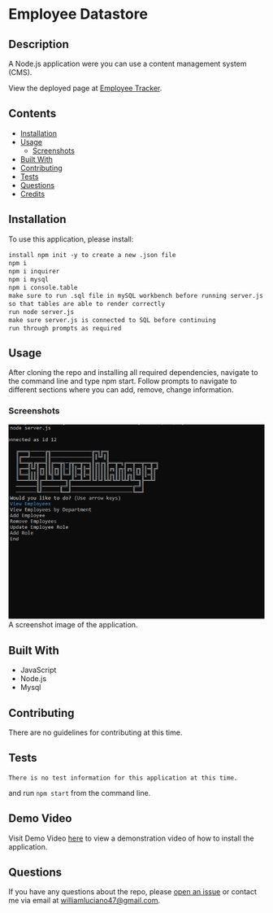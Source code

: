 # Employee Datastore

## Description
A Node.js application were you can use a content management system (CMS).
            
View the deployed page at [Employee Tracker](https://github.com/Willluciano/Employee-datastore).
## Contents
* [Installation](#installation)
* [Usage](#usage)
   * [Screenshots](#screenshots)
* [Built With](#built-with)
* [Contributing](#contributing)
* [Tests](#tests)
* [Questions](#questions)
* [Credits](#credits)

## Installation
To use this application, please install: 
```
install npm init -y to create a new .json file
npm i
npm i inquirer
npm i mysql
npm i console.table
make sure to run .sql file in mySQL workbench before running server.js so that tables are able to render correctly
run node server.js
make sure server.js is connected to SQL before continuing
run through prompts as required
```
    
## Usage
After cloning the repo and installing all required dependencies, navigate to the command line and type npm start. Follow prompts to navigate to different sections where you can add, remove, change information. 
    
### Screenshots
![Here is the screenshot image of the application.](https://github.com/WillLuciano/Employee-datastore/blob/main/images/snapshot.PNG?raw=true)
A screenshot image of the application.

## Built With

* JavaScript
* Node.js
* Mysql
    
## Contributing
There are no guidelines for contributing at this time.
    
## Tests
```
There is no test information for this application at this time.
```
and run `npm start` from the command line.

## Demo Video
Visit Demo Video [here](https://watch.screencastify.com/v/Jr8QfL8stW1RcBkTATsM) to view a demonstration video of how to install the application.
    
## Questions
If you have any questions about the repo, please [open an issue](https://github.com/WillLuciano/Employee-datastore/issues) or contact me via email at williamluciano47@gmail.com.
